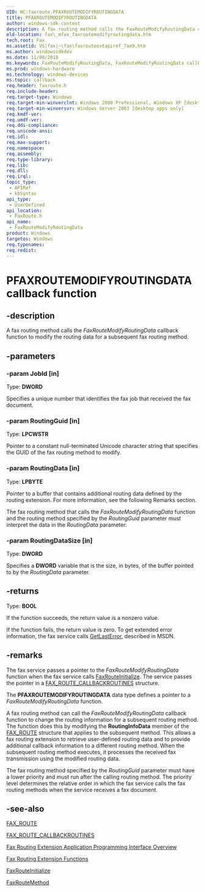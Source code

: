 ```yaml
---
UID: NC:faxroute.PFAXROUTEMODIFYROUTINGDATA
title: PFAXROUTEMODIFYROUTINGDATA
author: windows-sdk-content
description: A fax routing method calls the FaxRouteModifyRoutingData callback function to modify the routing data for a subsequent fax routing method.
old-location: fax\_mfax_faxroutemodifyroutingdata.htm
tech.root: Fax
ms.assetid: VS|fax|~\fax\faxrouteextapiref_7ae9.htm
ms.author: windowssdkdev
ms.date: 11/08/2018
ms.keywords: FaxRouteModifyRoutingData, FaxRouteModifyRoutingData callback function [Fax Service], PFAXROUTEMODIFYROUTINGDATA, PFAXROUTEMODIFYROUTINGDATA callback, _mfax_faxroutemodifyroutingdata, fax._mfax_faxroutemodifyroutingdata, faxroute/FaxRouteModifyRoutingData
ms.prod: windows-hardware
ms.technology: windows-devices
ms.topic: callback
req.header: faxroute.h
req.include-header: 
req.target-type: Windows
req.target-min-winverclnt: Windows 2000 Professional, Windows XP [desktop apps only]
req.target-min-winversvr: Windows Server 2003 [desktop apps only]
req.kmdf-ver: 
req.umdf-ver: 
req.ddi-compliance: 
req.unicode-ansi: 
req.idl: 
req.max-support: 
req.namespace: 
req.assembly: 
req.type-library: 
req.lib: 
req.dll: 
req.irql: 
topic_type:
 - APIRef
 - kbSyntax
api_type:
 - UserDefined
api_location:
 - FaxRoute.h
api_name:
 - FaxRouteModifyRoutingData
product: Windows
targetos: Windows
req.typenames: 
req.redist: 
---
```


# PFAXROUTEMODIFYROUTINGDATA callback function


## -description


A fax routing method calls the <i>FaxRouteModifyRoutingData</i> callback function to modify the routing data for a subsequent fax routing method.


## -parameters




### -param JobId [in]

Type: <b>DWORD</b>

Specifies a unique number that identifies the fax job that received the fax document.


### -param RoutingGuid [in]

Type: <b>LPCWSTR</b>

Pointer to a constant null-terminated Unicode character string that specifies the GUID of the fax routing method to modify. 


### -param RoutingData [in]

Type: <b>LPBYTE</b>

Pointer to a buffer that contains additional routing data defined by the routing extension. For more information, see the following Remarks section. 

                    

The fax routing method that calls the <i>FaxRouteModifyRoutingData</i> function and the routing method specified by the <i>RoutingGuid</i> parameter must interpret the data in the <i>RoutingData</i> parameter.


### -param RoutingDataSize [in]

Type: <b>DWORD</b>

Specifies a <b>DWORD</b> variable that is the size, in bytes, of the buffer pointed to by the <i>RoutingData</i> parameter.


## -returns



Type: <b>BOOL</b>

If the function succeeds, the return value is a nonzero value.

If the function fails, the return value is zero. To get extended error information, the fax service calls <a href="https://msdn.microsoft.com/d852e148-985c-416f-a5a7-27b6914b45d4">GetLastError</a>, described in MSDN.




## -remarks



The fax service passes a pointer to the <i>FaxRouteModifyRoutingData</i> function when the fax service calls <a href="https://msdn.microsoft.com/en-us/library/ms692863(v=VS.85).aspx">FaxRouteInitialize</a>. The service passes the pointer in a <a href="https://msdn.microsoft.com/en-us/library/ms692881(v=VS.85).aspx">FAX_ROUTE_CALLBACKROUTINES</a> structure.

The <b>PFAXROUTEMODIFYROUTINGDATA</b> data type defines a pointer to a <i>FaxRouteModifyRoutingData</i> function.

A fax routing method can call the <i>FaxRouteModifyRoutingData</i> callback function to change the routing information for a subsequent routing method. The function does this by modifying the <b>RoutingInfoData</b> member of the <a href="https://msdn.microsoft.com/en-us/library/ms692859(v=VS.85).aspx">FAX_ROUTE</a> structure that applies to the subsequent method. This allows a fax routing extension to retrieve user-defined routing data and to provide additional callback information to a different routing method. When the subsequent routing method executes, it processes the received fax transmission using the modified routing data.

The fax routing method specified by the <i>RoutingGuid</i> parameter must have a lower priority and must run after the calling routing method. The priority level determines the relative order in which the fax service calls the fax routing methods when the service receives a fax document.




## -see-also




<a href="https://msdn.microsoft.com/en-us/library/ms692859(v=VS.85).aspx">FAX_ROUTE</a>



<a href="https://msdn.microsoft.com/en-us/library/ms692881(v=VS.85).aspx">FAX_ROUTE_CALLBACKROUTINES</a>



<a href="https://msdn.microsoft.com/en-us/library/ms684519(v=VS.85).aspx">Fax Routing Extension Application Programming Interface Overview</a>



<a href="https://msdn.microsoft.com/en-us/library/ms692865(v=VS.85).aspx">Fax Routing Extension Functions</a>



<a href="https://msdn.microsoft.com/en-us/library/ms692863(v=VS.85).aspx">FaxRouteInitialize</a>



<a href="https://msdn.microsoft.com/en-us/library/ms692857(v=VS.85).aspx">FaxRouteMethod</a>
 

 

